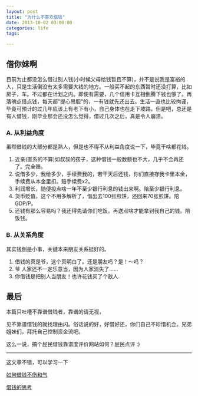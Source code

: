 ```yaml
---
layout: post
title: "为什么不喜欢借钱"
date: 2013-10-02 03:00:00
categories: life
tags: 

---
```


## 借你妹啊

目前为止都没怎么借过别人钱(小时候父母给钱暂且不算)，并不是说我是富裕的人，只是生活倒没有太多需要大钱的地方。一般买不起的东西暂时还没打算，比如房子，车。不过都在计划之内。即使有需要，几个信用卡互相倒腾下钱也够了。再落魄点借点钱，每天都"提心吊胆"的，一有钱就先还出去。生活一直也比较拘谨，毕竟可预计的过几年应该上有老下有小，自己身体也在走下坡路。但是吧，总还是有人借钱，刚毕业那会还没怎么觉得，借过几次之后，真是令人崩溃。

### A. 从利益角度

虽然借钱的大部分都是熟人，但是也不得不从利益角度说一下，毕竟干啥都花钱。

1. 近亲(直系的不算)如叔叔的孩子，这种借钱一般数额也不大，几乎不会再还了。完全赔。
2. 说借多少，我给多少，手续费我的，若干天后还钱，你们直接存我卡里本金，手续费从本金里扣。赔手续费x2。
3. 利润增长，随便投点啥一年不至少银行利息的钱出来啊。陪至少银行利息。
4. 货币贬值，这个不用多解析了，借出去100张煎饼，还回来70张煎饼。陪GDP/P。
5. 还钱有那么容易吗？我还得先请你们吃饭，再送点啥才能拿到我自己的钱。陪饭钱。

### B. 从关系角度

其实钱倒是小事，关键本来朋友关系挺好的。

1. 借钱的真是爷，这个真明白了。还是朋友吗？是！～吗？
2. 爷 人家还不一定乐意当，因为人家消失了......
3. 你借钱是把别人当朋友！也许花钱买了个敌人.

## 最后

本篇只吐槽不靠谱借钱者，靠谱的请无视，

见不靠谱借钱的就找理由闪。俗话说的好，好借好还，你们自己不珍惜机会。兄弟姐妹们，拜托自己控制资金流吧。

这么一说，搞个屁民借钱靠谱度评价网站如何？屁民点评 :)

----------

这文章不错，可以学习一下

[如何借钱不伤和气](http://www.360doc.com/content/09/0403/15/82243_3010428.shtml)

[借钱的思考](http://www.360doc.com/content/12/1126/17/1215924_250360033.shtml)
